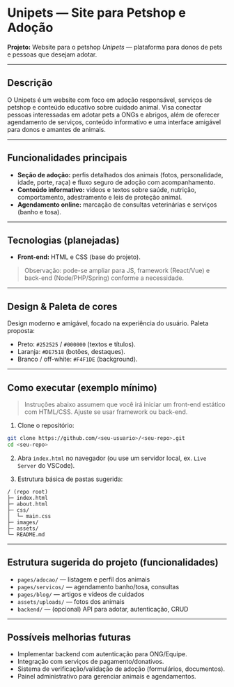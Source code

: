 
# Unipets — Site para Petshop e Adoção

**Projeto:** Website para o petshop *Unipets* — plataforma para donos de pets e pessoas que desejam adotar.  

---

## Descrição
O Unipets é um website com foco em adoção responsável, serviços de petshop e conteúdo educativo sobre cuidado animal. Visa conectar pessoas interessadas em adotar pets a ONGs e abrigos, além de oferecer agendamento de serviços, conteúdo informativo e uma interface amigável para donos e amantes de animais.

---

## Funcionalidades principais
- **Seção de adoção:** perfis detalhados dos animais (fotos, personalidade, idade, porte, raça) e fluxo seguro de adoção com acompanhamento.  
- **Conteúdo informativo:** vídeos e textos sobre saúde, nutrição, comportamento, adestramento e leis de proteção animal.  
- **Agendamento online:** marcação de consultas veterinárias e serviços (banho e tosa).

---

## Tecnologias (planejadas)
- **Front-end:** HTML e CSS (base do projeto).  
> Observação: pode-se ampliar para JS, framework (React/Vue) e back-end (Node/PHP/Spring) conforme a necessidade.

---

## Design & Paleta de cores
Design moderno e amigável, focado na experiência do usuário. Paleta proposta:  
- Preto: `#252525` / `#000000` (textos e títulos).  
- Laranja: `#DE7518` (botões, destaques).  
- Branco / off-white: `#F4F1DE` (background).

---

## Como executar (exemplo mínimo)
> Instruções abaixo assumem que você irá iniciar um front-end estático com HTML/CSS. Ajuste se usar framework ou back-end.

1. Clone o repositório:
```bash
git clone https://github.com/<seu-usuario>/<seu-repo>.git
cd <seu-repo>
```

2. Abra `index.html` no navegador (ou use um servidor local, ex. `Live Server` do VSCode).

3. Estrutura básica de pastas sugerida:
```
/ (repo root)
├─ index.html
├─ about.html
├─ css/
│  └─ main.css
├─ images/
├─ assets/
└─ README.md
```

---

## Estrutura sugerida do projeto (funcionalidades)
- `pages/adocao/` — listagem e perfil dos animais  
- `pages/servicos/` — agendamento banho/tosa, consultas  
- `pages/blog/` — artigos e vídeos de cuidados  
- `assets/uploads/` — fotos dos animais  
- `backend/` — (opcional) API para adotar, autenticação, CRUD
---

## Possíveis melhorias futuras
- Implementar backend com autenticação para ONG/Equipe.  
- Integração com serviços de pagamento/donativos.  
- Sistema de verificação/validação de adoção (formulários, documentos).  
- Painel administrativo para gerenciar animais e agendamentos.

